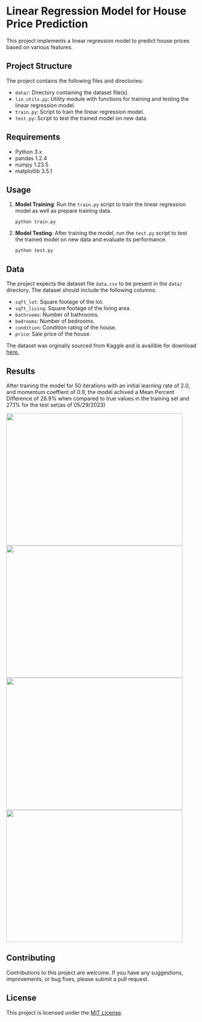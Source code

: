 # Linear Regression Model for House Price Prediction

This project implements a linear regression model to predict house prices based on various features.

## Project Structure

The project contains the following files and directories:

- `data/`: Directory containing the dataset file(s).
- `lin_utils.py`: Utility module with functions for training and testing the linear regression model.
- `train.py`: Script to train the linear regression model.
- `test.py`: Script to test the trained model on new data.

## Requirements

- Python 3.x
- pandas 1.2.4
- numpy 1.23.5
- matplotlib 3.5.1

## Usage

1. **Model Training**: Run the `train.py` script to train the linear regression model as well as prepare training data.

    ```
    python train.py
    ```

2. **Model Testing**: After training the model, run the `test.py` script to test the trained model on new data and evaluate its performance.

    ```
    python test.py
    ```

## Data

The project expects the dataset file `data.csv` to be present in the `data/` directory. The dataset should include the following columns:

- `sqft_lot`: Square footage of the lot.
- `sqft_living`: Square footage of the living area.
- `bathrooms`: Number of bathrooms.
- `bedrooms`: Number of bedrooms.
- `condition`: Condition rating of the house.
- `price`: Sale price of the house.

The dataset was orginally sourced from Kaggle and is availible for download [here.](https://www.kaggle.com/datasets/shree1992/housedata)

## Results

After training the model for 50 iterations with an initial learning rate of 2.0, and momentum coeffient of 0.9, the model achived a Mean Percent Difference of 28.9% when compared to true values in the training set and 27.1% for the test set(as of 05/29/2023)
<div>
<img src="https://i.imgur.com/cGf9n9v.png" width="467" height="350">
<img src="https://i.imgur.com/AZZD3ON.png" width="467" height="350">
<img src="https://i.imgur.com/iGYKzLF.png" width="467" height="350">
<img src="https://i.imgur.com/Ngym95C.png" width="467" height="350">
</div>

## Contributing

Contributions to this project are welcome. If you have any suggestions, improvements, or bug fixes, please submit a pull request.

## License

This project is licensed under the [MIT License](LICENSE).

